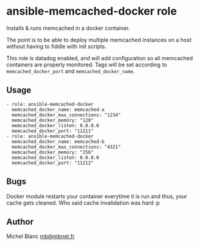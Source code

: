 ansible-memcached-docker role
=============================

Installs & runs memcached in a docker container.

The point is to be able to deploy multiple memcached instances on a host
without having to fiddle with init scripts.

This role is datadog enabled, and will add configuration so all memcached
containers are properly monitored. Tags will be set according to
`memcached_docker_port` and `memcached_docker_name`.

Usage
-----

    - role: ansible-memcached-docker
      memcached_docker_name: memcached-a
      memcached_docker_max_connections: "1234"
      memcached_docker_memory: "128"
      memcached_docker_listen: 0.0.0.0
      memcached_docker_port: "11211"
    - role: ansible-memcached-docker
      memcached_docker_name: memcached-b
      memcached_docker_max_connections: "4321"
      memcached_docker_memory: "256"
      memcached_docker_listen: 0.0.0.0
      memcached_docker_port: "11212"

Bugs
----

Docker module restarts your container everytime it is run and thus, your cache
gets cleaned. Who said cache invalidation was hard :p

Author
------

Michel Blanc <mb@mbnet.fr>

